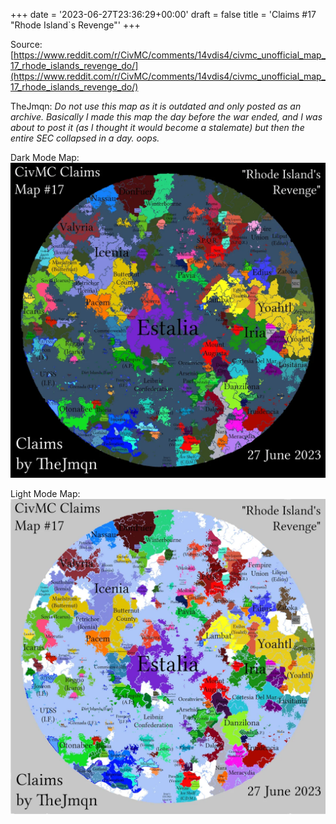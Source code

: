 +++
date = '2023-06-27T23:36:29+00:00'
draft = false
title = 'Claims #17 "Rhode Island`s Revenge"'
+++

Source: [https://www.reddit.com/r/CivMC/comments/14vdis4/civmc_unofficial_map_17_rhode_islands_revenge_do/](https://www.reddit.com/r/CivMC/comments/14vdis4/civmc_unofficial_map_17_rhode_islands_revenge_do/)

TheJmqn: *Do not use this map as it is outdated and only posted as an archive. Basically I made this map the day before the war ended, and I was about to post it (as I thought it would become a stalemate) but then the entire SEC collapsed in a day. oops.*

Dark Mode Map:
[![Claims #17](https://raw.githubusercontent.com/CivMC-Map-Archive/civmc-map-archive.github.io/refs/heads/main/public/images/CivMC-Claims-17.webp)](https://raw.githubusercontent.com/CivMC-Map-Archive/civmc-map-archive.github.io/refs/heads/main/public/images/CivMC-Claims-17.webp)

Light Mode Map:
[![Claims #17 Light](https://raw.githubusercontent.com/CivMC-Map-Archive/civmc-map-archive.github.io/refs/heads/main/public/images/CivMC-Claims-17-Light.webp)](https://raw.githubusercontent.com/CivMC-Map-Archive/civmc-map-archive.github.io/refs/heads/main/public/images/CivMC-Claims-17-Light.webp)
